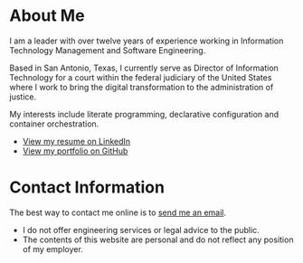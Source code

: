 # About Me

I am a leader with over twelve years of experience working in Information Technology Management and Software Engineering.

Based in San Antonio, Texas, I currently serve as Director of Information Technology for a court within the federal judiciary of the United States where I work to bring the digital transformation to the administration of justice.

My interests include literate programming, declarative configuration and container orchestration.
- [View my resume on LinkedIn](https://www.linkedin.com/in/robertmcatee)
- [View my portfolio on GitHub](https://github.com/robertmcatee)

# Contact Information
The best way to contact me online is to [send me an email](mailto:contact@robertmcatee.net).
- I do not offer engineering services or legal advice to the public.
- The contents of this website are personal and do not reflect any position of my employer.
